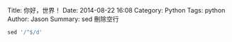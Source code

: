 Title: 你好，世界！
Date: 2014-08-22 16:08
Category: Python
Tags: python
Author: Jason
Summary: sed 刪除空行

```Python
sed '/^$/d'
```
